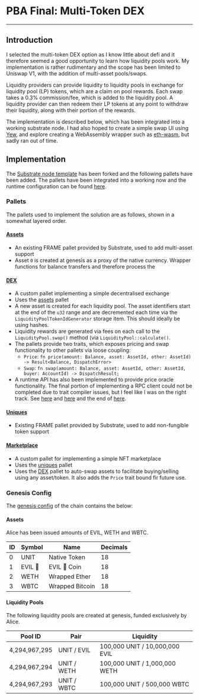 # PBA Final: Multi-Token DEX

---

## Introduction
I selected the multi-token DEX option as I know little about defi and it therefore seemed a good opportunity to
learn how liquidity pools work. My implementation is rather rudimentary and the scope has been limited to
Uniswap V1, with the addition of multi-asset pools/swaps.

Liquidity providers can provide liquidity to liquidity pools in exchange for liquidity pool (LP) tokens, which are a
claim on pool rewards. Each swap takes a 0.3% commission/fee, which is added to the liquidity pool. A liquidity
provider can then redeem their LP tokens at any point to withdraw their liquidity, along with their portion of the
rewards.

The implementation is described below, which has been integrated into a working substrate node. 
I had also hoped to create a simple swap UI using [Yew](https://yew.rs/), and explore creating a WebAssembly wrapper such as
[eth-wasm](https://github.com/evilrobotindustries/eth-wasm), but sadly ran out of time.

## Implementation
The [Substrate node template](https://github.com/substrate-developer-hub/substrate-node-template) has been forked 
and the following pallets have been added. The pallets have been integrated into a working now and the 
runtime configuration can be found [here](runtime/src/lib.rs).

### Pallets
The pallets used to implement the solution are as follows, shown in a somewhat layered order.

#### [Assets](https://github.com/paritytech/substrate/tree/master/frame/assets) 
  - An existing FRAME pallet provided by Substrate, used to add multi-asset support
  - Asset `0` is created at genesis as a proxy of the native currency. Wrapper functions for balance transfers and 
    therefore process the

#### **[DEX](pallets/dex)**
  - A custom pallet implementing a simple decentralised exchange
  - Uses the [assets](https://github.com/paritytech/substrate/tree/master/frame/assets) pallet
  - A new asset is created for each liquidity pool. The asset identifiers start at the end of the `u32` range and
        are decremented each time via the `LiquidityPoolTokenIdGenerator` storage item. This should ideally be using 
    hashes.
  - Liquidity rewards are generated via fees on each call to the `LiquidityPool.swap()` method (via 
    `LiquidityPool::calculate()`.
  - The pallets provide two traits, which exposes pricing and swap functionality to other pallets via loose coupling:
    - `Price`: `fn price(amount: Balance, asset: AssetId, other: AssetId) -> Result<Balance, DispatchError>`
    - `Swap`: `fn swap(amount: Balance, asset: AssetId, other: AssetId, buyer: AccountId) -> DispatchResult;`
  - A runtime API has also been implemented to provide price oracle functionality. The final portion of implementing a 
    RPC client could not be completed due to trait compiler issues, but I feel like I was on the right track. See 
    [here](node/src/rpc.rs) and [here](pallets/dex/rpc) and the end of [here](runtime/src/lib.rs).

#### [Uniques](https://github.com/paritytech/substrate/tree/master/frame/uniques)
  - Existing FRAME pallet provided by Substrate, used to add non-fungible token support

#### **[Marketplace](pallets/marketplace)**
  - A custom pallet for implementing a simple NFT marketplace
  - Uses the [uniques](https://github.com/paritytech/substrate/tree/master/frame/uniques) pallet
  - Uses the [DEX](pallets/dex) pallet to auto-swap assets to facilitate buying/selling using any asset/token. It 
    also adds the `Price` trait bound fir future use.

### Genesis Config
The [genesis config](node/src/chain_spec.rs) of the chain contains the below:

#### Assets
Alice has been issued amounts of EVIL, WETH and WBTC.

| ID  | Symbol  | Name            | Decimals |
|-----|---------|-----------------|----------|
| 0   | UNIT    | Native Token    | 18       |
| 1   | EVIL 🤖 | EVIL 🤖 Coin    | 18       |
| 2   | WETH    | Wrapped Ether   | 18       |
| 3   | WBTC    | Wrapped Bitcoin | 18       |

#### Liquidity Pools
The following liquidity pools are created at genesis, funded exclusively by Alice.

| Pool ID       | Pair        | Liquidity                      |
|---------------|-------------|--------------------------------|
| 4,294,967,295 | UNIT / EVIL | 100,000 UNIT / 10,000,000 EVIL |
| 4,294,967,294 | UNIT / WETH | 100,000 UNIT / 1,000,000 WETH  |
| 4,294,967,293 | UNIT / WBTC | 100,000 UNIT / 500,000 WBTC    |
